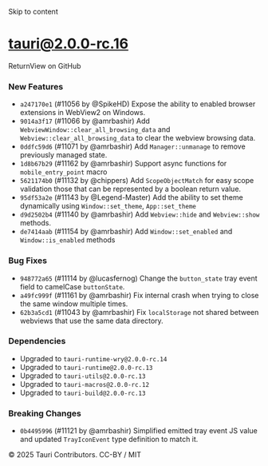 Skip to content
# tauri@2.0.0-rc.16
ReturnView on GitHub
### New Features
  * `a247170e1` (#11056 by @SpikeHD) Expose the ability to enabled browser extensions in WebView2 on Windows.
  * `9014a3f17` (#11066 by @amrbashir) Add `WebviewWindow::clear_all_browsing_data` and `Webview::clear_all_browsing_data` to clear the webview browsing data.
  * `0ddfc59d6` (#11071 by @amrbashir) Add `Manager::unmanage` to remove previously managed state.
  * `1d8b67b29` (#11162 by @amrbashir) Support async functions for `mobile_entry_point` macro
  * `5621174b0` (#11132 by @chippers) Add `ScopeObjectMatch` for easy scope validation those that can be represented by a boolean return value.
  * `95df53a2e` (#11143 by @Legend-Master) Add the ability to set theme dynamically using `Window::set_theme`, `App::set_theme`
  * `d9d2502b4` (#11140 by @amrbashir) Add `Webview::hide` and `Webview::show` methods.
  * `de7414aab` (#11154 by @amrbashir) Add `Window::set_enabled` and `Window::is_enabled` methods


### Bug Fixes
  * `948772a65` (#11114 by @lucasfernog) Change the `button_state` tray event field to camelCase `buttonState`.
  * `a49fc999f` (#11161 by @amrbashir) Fix internal crash when trying to close the same window multiple times.
  * `62b3a5cd1` (#11043 by @amrbashir) Fix `localStorage` not shared between webviews that use the same data directory.


### Dependencies
  * Upgraded to `tauri-runtime-wry@2.0.0-rc.14`
  * Upgraded to `tauri-runtime@2.0.0-rc.13`
  * Upgraded to `tauri-utils@2.0.0-rc.13`
  * Upgraded to `tauri-macros@2.0.0-rc.12`
  * Upgraded to `tauri-build@2.0.0-rc.13`


### Breaking Changes
  * `0b4495996` (#11121 by @amrbashir) Simplified emitted tray event JS value and updated `TrayIconEvent` type definition to match it.


© 2025 Tauri Contributors. CC-BY / MIT
